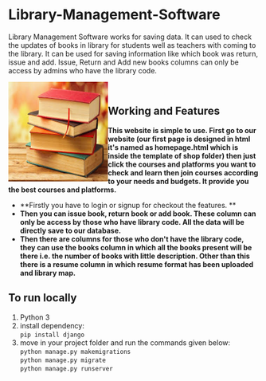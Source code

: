 # Library-Management-Software

Library Management Software works for saving data. It can used to check the updates of books in library for students well as teachers with coming to the library. It can be used for saving information like which book was return, issue and add. Issue, Return and Add new books columns can only be access by admins who have the library code.

<img src = "/clg/static/book.jpg" height = "200" width="200" align="left"><br />

## Working and Features

**This website is simple to use. First go to our website (our first page is designed in html it's named as homepage.html which is inside the template of shop folder) then just click the courses and platforms you want to check and learn then join courses according to your needs and budgets. It provide you the best courses and platforms.**
* **Firstly you have to login or signup for checkout the features. **
* **Then you can issue book, return book or add book. These column can only be access by those who have library code. All the data will be directly save to our database.**
* **Then there are columns for those who don't have the library code, they can use the books column in which all the books present will be there i.e. the number of books with little description. Other than this there is a resume column in which resume format has been uploaded and library map.**

## To run locally

1. Python 3
2. install dependency: \
     `pip install django`
3. move in your project folder and run the commands given below:\
     `python manage.py makemigrations`\
     `python manage.py migrate`\
     `python manage.py runserver`
